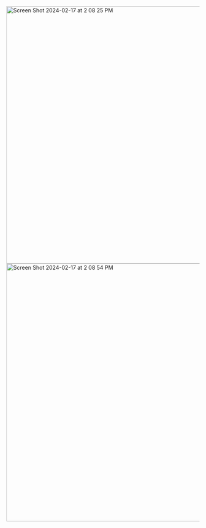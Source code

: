 
<img width="671" alt="Screen Shot 2024-02-17 at 2 08 25 PM" src="https://github.com/acroospulle/FreeCodeCamp/assets/79591114/828371ee-8279-4358-bc6e-72454b785775">
<img width="673" alt="Screen Shot 2024-02-17 at 2 08 54 PM" src="https://github.com/acroospulle/FreeCodeCamp/assets/79591114/27f1e362-723e-4fc5-9cf2-144009ce2244">

